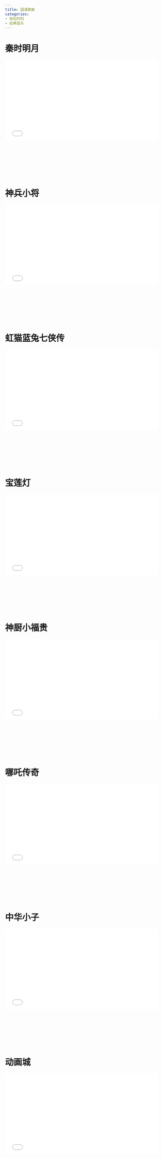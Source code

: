 ```yaml
---
title: 国漫歌曲
categories: 
- 轻松时刻
- 经典音乐
---
```


# 秦时明月

<div style="position: relative; width: 100%; height: 0; padding-bottom: 75%;">
<iframe src="//player.bilibili.com/player.html?aid=77772812&bvid=BV1qJ411z7z3&cid=133050400&page=1&high_quality=1&danmaku=0" scrolling="no" border="0" frameborder="no" framespacing="0" allowfullscreen="true" style="position: absolute; width: 100%; height: 70%; Left: 0; top: 0;"></iframe></div>

# 神兵小将

<div style="position: relative; width: 100%; height: 0; padding-bottom: 75%;">
<iframe src="//player.bilibili.com/player.html?aid=45145524&bvid=BV1Tb411B7ha&cid=79050739&page=1&high_quality=1&danmaku=0" scrolling="no" border="0" frameborder="no" framespacing="0" allowfullscreen="true" style="position: absolute; width: 100%; height: 70%; Left: 0; top: 0;"></iframe></div>

# 虹猫蓝兔七侠传

<div style="position: relative; width: 100%; height: 0; padding-bottom: 75%;">
<iframe src="//player.bilibili.com/player.html?aid=9596121&bvid=BV1sx411Q7rQ&cid=15860889&page=1&high_quality=1&danmaku=0" scrolling="no" border="0" frameborder="no" framespacing="0" allowfullscreen="true" style="position: absolute; width: 100%; height: 70%; Left: 0; top: 0;"></iframe></div>

# 宝莲灯

<div style="position: relative; width: 100%; height: 0; padding-bottom: 75%;">
<iframe src="//player.bilibili.com/player.html?aid=201990094&bvid=BV1ph411R7hu&cid=232557431&page=1&high_quality=1&danmaku=0" scrolling="no" border="0" frameborder="no" framespacing="0" allowfullscreen="true" style="position: absolute; width: 100%; height: 70%; Left: 0; top: 0;"></iframe></div>

# 神厨小福贵

<div style="position: relative; width: 100%; height: 0; padding-bottom: 75%;">
<iframe src="//player.bilibili.com/player.html?aid=710284765&bvid=BV1dQ4y1K744&cid=178845378&page=1&high_quality=1&danmaku=0" scrolling="no" border="0" frameborder="no" framespacing="0" allowfullscreen="true" style="position: absolute; width: 100%; height: 70%; Left: 0; top: 0;"></iframe></div>

# 哪吒传奇

<div style="position: relative; width: 100%; height: 0; padding-bottom: 75%;">
<iframe src="//player.bilibili.com/player.html?aid=34956633&bvid=BV1Cb411A7dz&cid=61241054&page=1&high_quality=1&danmaku=0" scrolling="no" border="0" frameborder="no" framespacing="0" allowfullscreen="true" style="position: absolute; width: 100%; height: 70%; Left: 0; top: 0;"></iframe></div>

# 中华小子

<div style="position: relative; width: 100%; height: 0; padding-bottom: 75%;">
<iframe src="//player.bilibili.com/player.html?aid=675149855&bvid=BV1mU4y1j7oK&cid=399173360&page=1&high_quality=1&danmaku=0" scrolling="no" border="0" frameborder="no" framespacing="0" allowfullscreen="true" style="position: absolute; width: 100%; height: 70%; Left: 0; top: 0;"></iframe></div>

# 动画城

<div style="position: relative; width: 100%; height: 0; padding-bottom: 75%;">
<iframe src="//player.bilibili.com/player.html?aid=843675678&bvid=BV1T54y1s7Ui&cid=283765345&page=1&high_quality=1&danmaku=0" scrolling="no" border="0" frameborder="no" framespacing="0" allowfullscreen="true" style="position: absolute; width: 100%; height: 70%; Left: 0; top: 0;"></iframe></div>

# 喜羊羊

<div style="position: relative; width: 100%; height: 0; padding-bottom: 75%;">
<iframe src="//player.bilibili.com/player.html?aid=925181409&bvid=BV1nT4y1G7Cd&cid=175318814&page=1&high_quality=1&danmaku=0" scrolling="no" border="0" frameborder="no" framespacing="0" allowfullscreen="true" style="position: absolute; width: 100%; height: 70%; Left: 0; top: 0;"></iframe></div>